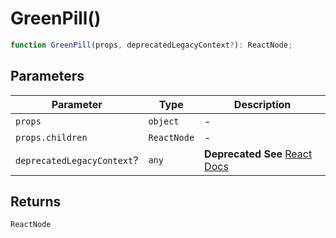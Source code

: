 # GreenPill()

```ts
function GreenPill(props, deprecatedLegacyContext?): ReactNode;
```

## Parameters

| Parameter                  | Type        | Description                                                                                                                       |
| -------------------------- | ----------- | --------------------------------------------------------------------------------------------------------------------------------- |
| `props`                    | `object`    | -                                                                                                                                 |
| `props.children`           | `ReactNode` | -                                                                                                                                 |
| `deprecatedLegacyContext`? | `any`       | **Deprecated** **See** [React Docs](https://legacy.reactjs.org/docs/legacy-context.html#referencing-context-in-lifecycle-methods) |

## Returns

`ReactNode`

